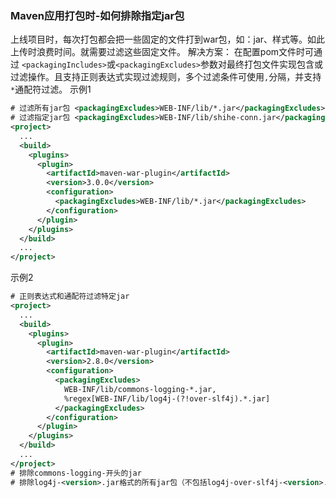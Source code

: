 ### Maven应用打包时-如何排除指定jar包

上线项目时，每次打包都会把一些固定的文件打到war包，如：jar、样式等。如此上传时浪费时间。就需要过滤这些固定文件。
解决方案：
在配置pom文件时可通过 `<packagingIncludes>`或`<packagingExcludes>`参数对最终打包文件实现包含或过滤操作。且支持正则表达式实现过滤规则，多个过滤条件可使用`,`分隔，并支持`*`通配符过滤。
示例1
```xml
# 过滤所有jar包 <packagingExcludes>WEB-INF/lib/*.jar</packagingExcludes>
# 过滤指定jar包 <packagingExcludes>WEB-INF/lib/shihe-conn.jar</packagingExcludes>
<project>
  ...
  <build>
    <plugins>
      <plugin>
        <artifactId>maven-war-plugin</artifactId>
        <version>3.0.0</version>
        <configuration>
          <packagingExcludes>WEB-INF/lib/*.jar</packagingExcludes>
        </configuration>
      </plugin>
    </plugins>
  </build>
  ...
</project>
```
示例2
```xml
# 正则表达式和通配符过滤特定jar
<project>
  ...
  <build>
    <plugins>
      <plugin>
        <artifactId>maven-war-plugin</artifactId>
        <version>2.8.0</version>
        <configuration>
          <packagingExcludes>
            WEB-INF/lib/commons-logging-*.jar,
            %regex[WEB-INF/lib/log4j-(?!over-slf4j).*.jar]
          </packagingExcludes>
        </configuration>
      </plugin>
    </plugins>
  </build>
  ...
</project>
# 排除commons-logging-开头的jar
# 排除log4j-<version>.jar格式的所有jar包（不包括log4j-over-slf4j-<version>.jar这种格式的jar包）

```